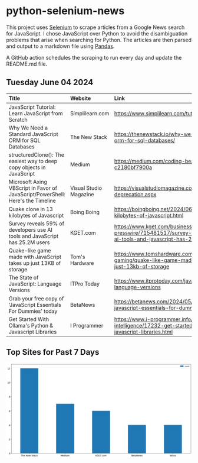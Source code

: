 # python-selenium-news

This project uses [Selenium](https://www.seleniumhq.org/) to scrape articles from a Google News search for JavaScript.
I chose JavaScript over Python to avoid the disambiguation problems that arise when searching for Python.
The articles are then parsed and output to a markdown file using [Pandas](https://pandas.pydata.org/).

A GitHub action schedules the scraping to run every day and update the README.md file.

## Tuesday June 04 2024


| Title                                                                           | Website                | Link                                                                                                                                              |
|:--------------------------------------------------------------------------------|:-----------------------|:--------------------------------------------------------------------------------------------------------------------------------------------------|
| JavaScript Tutorial: Learn JavaScript from Scratch                              | Simplilearn.com        | https://www.simplilearn.com/tutorials/javascript-tutorial                                                                                         |
| Why We Need a Standard JavaScript ORM for SQL Databases                         | The New Stack          | https://thenewstack.io/why-we-need-a-standard-javascript-orm-for-sql-databases/                                                                   |
| structuredClone(): The easiest way to deep copy objects in JavaScript           | Medium                 | https://medium.com/coding-beauty/structuredclone-js-c2180bf7900a                                                                                  |
| Microsoft Axing VBScript in Favor of JavaScript/PowerShell: Here's the Timeline | Visual Studio Magazine | https://visualstudiomagazine.com/Articles/2024/05/30/vbscript-deprecation.aspx                                                                    |
| Quake clone in 13 kilobytes of Javascript                                       | Boing Boing            | https://boingboing.net/2024/06/03/quake-clone-in-13-kilobytes-of-javascript.html                                                                  |
| Survey reveals 59% of developers use AI tools and JavaScript has 25.2M users    | KGET.com               | https://www.kget.com/business/press-releases/ein-presswire/715481517/survey-reveals-59-of-developers-use-ai-tools-and-javascript-has-25-2m-users/ |
| Quake-like game made with JavaScript takes up just 13KB of storage              | Tom's Hardware         | https://www.tomshardware.com/video-games/retro-gaming/quake-like-game-made-with-javascript-takes-up-just-13kb-of-storage                          |
| The State of JavaScript: Language Versions                                      | ITPro Today            | https://www.itprotoday.com/javascript/the-state-of-javascript-language-versions                                                                   |
| Grab your free copy of 'JavaScript Essentials For Dummies' today                | BetaNews               | https://betanews.com/2024/05/30/grab-your-free-copy-of-javascript-essentials-for-dummies-today/                                                   |
| Get Started With Ollama's Python & Javascript Libraries                         | I Programmer           | https://www.i-programmer.info/news/105-artificial-intelligence/17232-get-started-with-ollamas-python-a-javascript-libraries.html                  |
## Top Sites for Past 7 Days

![Graph of Top Sites](https://raw.githubusercontent.com/dan-mba/python-selenium-news/main/last-week.png)
